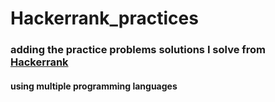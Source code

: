 # Hackerrank_practices

### adding the practice problems solutions I solve from [Hackerrank](https://www.hackerrank.com)

#### using multiple programming languages
